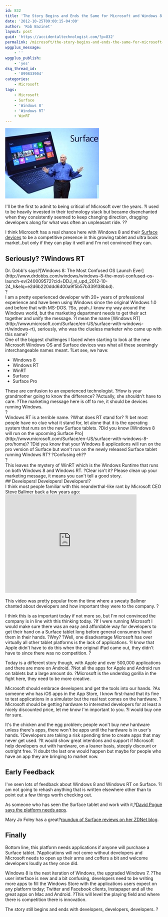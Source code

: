 ```yaml
---
id: 832
title: 'The Story Begins and Ends the Same for Microsoft and Windows 8 Success'
date: '2012-10-25T09:00:15-04:00'
author: 'Rob Bazinet'
layout: post
guid: 'https://accidentaltechnologist.com/?p=832'
permalink: /microsoft/the-story-begins-and-ends-the-same-for-microsoft-and-windows-8-success/
wpgplus_message:
    - ''
wpgplus_publish:
    - 'yes'
dsq_thread_id:
    - '899833904'
categories:
    - Microsoft
tags:
    - Microsoft
    - Surface
    - 'Windows 8'
    - 'Windows RT'
    - WinRT
---
```


![Steve ballmer microsoft surface](/assets/img/2012/10/steve-ballmer-microsoft-surface.jpeg "steve-ballmer-microsoft-surface.jpeg")

I'll be the first to admit to being critical of Microsoft over the years. ?I used to be heavily invested in their technology stack but became disenchanted when they consistently seemed to keep changing direction, dragging developers along for what was often an unpleasant ride. ??

I think Microsoft has a real chance here with Windows 8 and their [Surface devices](http://www.microsoft.com/Surface/en-US) to be a competitive presence in this growing tablet and ultra book market..but only if they can play it well and I'm not convinced they can.

## Seriously? ?Windows RT

<div>Dr. Dobb's says?[Windows 8: The Most Confused OS Launch Ever](http://www.drdobbs.com/windows/windows-8-the-most-confused-os-launch-ev/240009572?cid=DDJ_nl_upd_2012-10-24_h&elq=e2d6b220ddd6400a9f5b57b339138bbd).</div><div>?</div><div>I am a pretty experienced developer with 20+ years of professional experience and have been using Windows since the original Windows 1.0 and before that with MS-DOS. ?So, yeah..I know my way around the Windows world, but the marketing department needs to get their act together and unify the message. ?I mean the name [Windows RT](http://www.microsoft.com/Surface/en-US/surface-with-windows-rt/windows-rt), seriously, who was the clueless marketer who came up with this name?</div>One of the biggest challenges I faced when starting to look at the new Microsoft Windows OS and Surface devices was what all these seemingly interchangeable names meant. ?Let see, we have:

- Windows 8
- Windows RT
- WinRT
- Surface
- Surface Pro

<div>These are confusion to an experienced technologist. ?How is your grandmother going to know the difference? ?Actually, she shouldn't have to care. ?The marketing message here is off to me, it should be devices running Windows.</div><div>?</div><div>Windows RT is a terrible name. ?What does RT stand for? ?I bet most people have no clue what it stand for, let alone that it is the operating system that runs on the new Surface tablets. ?Did you know [Windows 8 will run on the upcoming Surface Pro](http://www.microsoft.com/Surface/en-US/surface-with-windows-8-pro/home)? ?Did you know that your Windows 8 applications will run on the pro version of Surface but won't run on the newly released Surface tablet running Windows RT? ?Confusing eh??</div><div>?</div><div>This leaves the mystery of WinRT which is the Windows Runtime that runs on both Windows 8 and Windows RT. ?Clear isn't it? Please clean up your marketing message, it means you can't tell a good story.</div>## Developers! Developers! Developers!?

<div>I think most people familiar with this neanderthal-like rant by Microsoft CEO Steve Ballmer back a few years ago:</div><iframe frameborder="0" height="315" src="http://www.youtube.com/embed/8To-6VIJZRE" width="420"></iframe>

This video was pretty popular from the time where a sweaty Ballmer chanted about developers and how important they were to the company. ?

I think this is as important today if not more so, but I'm not convinced the company is in line with this thinking today. ?If I were running Microsoft I would make sure there was an easy and affordable way for developers to get their hand on a Surface tablet long before general consumers hand them in their hands. ?Wny? ?Well, one disadvantage Microsoft has over virtually all other tablet platforms is the lack of applications. ?I know that Apple didn't have to do this when the original iPad came out, they didn't have to since there was no competition. ?

Today is a different story though, with Apple and over 500,000 applications and there are more on Android. ?Not all the apps for Apple and Android run on tablets but a large amount do. ?Microsoft is the underdog gorilla in the fight here, they need to be more creative.

Microsoft should embrace developers and get the tools into our hands. ?As someone who has iOS apps in the App Store, I know first-hand that its fine to test applications in a simulator but the real test comes on the hardware. ?Microsoft should be getting hardware to interested developers for at least a nicely discounted price, let me know I'm important to you. ?I would buy one for sure.

It's the chicken and the egg problem; people won't buy new hardware unless there's apps, there won't be apps until the hardware is in user's hands. ?Developers are taking a risk spending time to create apps that may never get used. ?It would show great intentions and support if Microsoft help developers out with hardware, on a loaner basis, steeply discount or outright free. ?I doubt the last one would happen but maybe for people who have an app they are bringing to market now.

## Early Feedback

I've seen lots of feedback about Windows 8 and Windows RT on Surface. ?I am not going to rehash anything that is written elsewhere other than to point out a few things worth checking out.

As someone who has seen the Surface tablet and work with it,?[David Pogue says the platform needs apps](http://www.youtube.com/watch?v=A987_aquSyU).

Mary Jo Foley has a great?[roundup of Surface reviews on her ZDNet blog](http://www.zdnet.com/microsoft-surface-rt-a-review-roundup-7000006319/).

## Finally

Bottom line, this platform needs applications if anyone will purchase a Surface tablet. ?Applications will not come without developers and Microsoft needs to open up their arms and coffers a bit and welcome developers loudly as they once did.

Windows 8 is the next iteration of Windows, the upgraded Windows 7. ?The user interface is new and a bit confusing, developers need to be writing more apps to fill the Windows Store with the applications users expect on any platform today; Twitter and Facebook clients, Instapaper and all the great apps on Mac and Android. ?This will level the playing field and where there is competition there is innovation.

The story still begins and ends with developers, developers, developers. ?